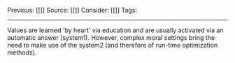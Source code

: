Previous: [[]]
Source: [[]]
Consider: [[]]
Tags: 
______________

Values are learned 'by heart' via education and are usually activated via an automatic answer (system1). 
However, complex moral settings bring the need to make use of the system2 (and therefore of run-time optimization methods). 